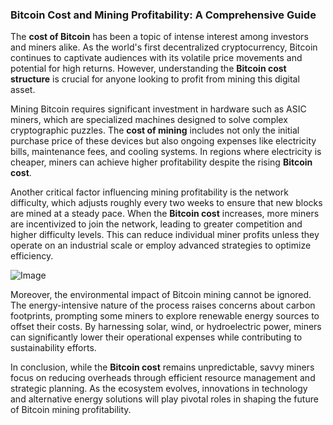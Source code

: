 ### Bitcoin Cost and Mining Profitability: A Comprehensive Guide

The **cost of Bitcoin** has been a topic of intense interest among investors and miners alike. As the world's first decentralized cryptocurrency, Bitcoin continues to captivate audiences with its volatile price movements and potential for high returns. However, understanding the **Bitcoin cost structure** is crucial for anyone looking to profit from mining this digital asset.

Mining Bitcoin requires significant investment in hardware such as ASIC miners, which are specialized machines designed to solve complex cryptographic puzzles. The **cost of mining** includes not only the initial purchase price of these devices but also ongoing expenses like electricity bills, maintenance fees, and cooling systems. In regions where electricity is cheaper, miners can achieve higher profitability despite the rising **Bitcoin cost**.

Another critical factor influencing mining profitability is the network difficulty, which adjusts roughly every two weeks to ensure that new blocks are mined at a steady pace. When the **Bitcoin cost** increases, more miners are incentivized to join the network, leading to greater competition and higher difficulty levels. This can reduce individual miner profits unless they operate on an industrial scale or employ advanced strategies to optimize efficiency.

![Image](https://github.com/user-attachments/assets/b8266eee-691e-4ee1-99ef-bfa10d234fd4)

Moreover, the environmental impact of Bitcoin mining cannot be ignored. The energy-intensive nature of the process raises concerns about carbon footprints, prompting some miners to explore renewable energy sources to offset their costs. By harnessing solar, wind, or hydroelectric power, miners can significantly lower their operational expenses while contributing to sustainability efforts.

In conclusion, while the **Bitcoin cost** remains unpredictable, savvy miners focus on reducing overheads through efficient resource management and strategic planning. As the ecosystem evolves, innovations in technology and alternative energy solutions will play pivotal roles in shaping the future of Bitcoin mining profitability.